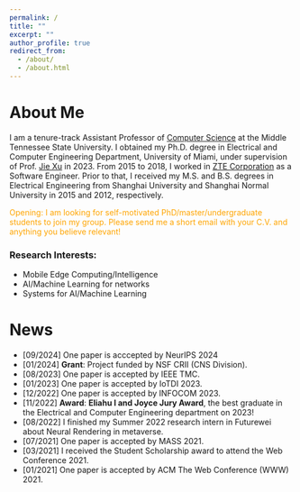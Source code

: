 ```yaml
---
permalink: /
title: ""
excerpt: ""
author_profile: true
redirect_from: 
  - /about/
  - /about.html
---
```

<style>
r { color: Red }
o { color: Orange }
g { color: Green }
</style>

# About Me
I am a tenure-track Assistant Professor of [Computer Science](https://www.mtsu.edu/csc/index.php) at the Middle Tennessee State University. I obtained my Ph.D. degree in Electrical and Computer Engineering Department, University of Miami, under supervision of Prof. [Jie Xu](https://sites.google.com/site/jiexuhomepage/home) in 2023. From 2015 to 2018, I worked in [ZTE Corporation](https://www.zte.com.cn/global/) as a Software Engineer. Prior to that, I received my M.S. and B.S. degrees in Electrical Engineering from Shanghai University and Shanghai Normal University in 2015 and 2012, respectively.

<o>Opening: I am looking for self-motivated PhD/master/undergraduate students to join my group. Please send me a short email with your C.V. and anything you believe relevant!</o>

### Research Interests:
- Mobile Edge Computing/Intelligence
- AI/Machine Learning for networks
- Systems for AI/Machine Learning

# News
- [09/2024] One paper is acccepted by NeurIPS 2024
- [01/2024] **Grant**: Project funded by NSF CRII (CNS Division).
- [08/2023] One paper is accepted by IEEE TMC.
- [01/2023] One paper is accepted by IoTDI 2023.
- [12/2022] One paper is accepted by INFOCOM 2023.
- [11/2022] **Award**: **Eliahu I and Joyce Jury Award**, the best graduate in the Electrical and Computer Engineering department on 2023!
- [08/2022] I finished my Summer 2022 research intern in Futurewei about Neural Rendering in metaverse.
- [07/2021] One paper is accepted by MASS 2021. 
- [03/2021] I received the Student Scholarship award to attend the Web Conference 2021.
- [01/2021] One paper is accepted by ACM The Web Conference (WWW) 2021. 
